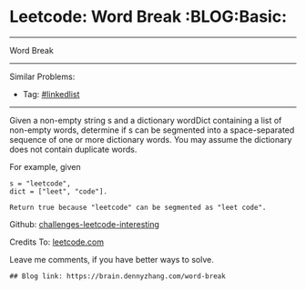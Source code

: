 # Leetcode: Word Break     :BLOG:Basic:


---

Word Break  

---

Similar Problems:  
-   Tag: [#linkedlist](https://brain.dennyzhang.com/tag/linkedlist)

---

Given a non-empty string s and a dictionary wordDict containing a list of non-empty words, determine if s can be segmented into a space-separated sequence of one or more dictionary words. You may assume the dictionary does not contain duplicate words.  

For example, given  

    s = "leetcode",
    dict = ["leet", "code"].
    
    Return true because "leetcode" can be segmented as "leet code".

Github: [challenges-leetcode-interesting](https://github.com/DennyZhang/challenges-leetcode-interesting/tree/master/word-break)  

Credits To: [leetcode.com](https://leetcode.com/problems/word-break/description/)  

Leave me comments, if you have better ways to solve.  

    ## Blog link: https://brain.dennyzhang.com/word-break